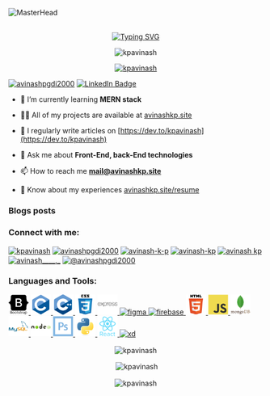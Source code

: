 ![MasterHead](https://free4kwallpapers.com/uploads/originals/2021/04/25/a-for-programmers-wallpaper.png)

<br>
<div align="center">  
<a align="center" href="https://git.io/typing-svg"><img src="https://readme-typing-svg.demolab.com?font=Fira+Code&weight=700&size=37&duration=3000&pause=1000&color=0BABF7&width=435&lines=Hi+%F0%9F%91%8B%2C+I'm+Avinash+KP;MERN+stack+developer;from+India" alt="Typing SVG" /></a>

</div>

<p align="center"> <img src="https://komarev.com/ghpvc/?username=kpavinash&label=Profile%20views&color=0e75b6&style=flat" alt="kpavinash" /> </p>

<p align="center"> <a href="https://github.com/ryo-ma/github-profile-trophy"><img src="https://github-profile-trophy.vercel.app/?username=kpavinash&theme=algolia" alt="kpavinash" /></a> </p>



<p align="left"> <a href="https://twitter.com/avinashpgdi2000" target="blank"><img src="https://img.shields.io/twitter/follow/avinashpgdi2000?logo=twitter&style=for-the-badge" alt="avinashpgdi2000" /></a>
<a href="https://www.linkedin.com/in/avinash-k-p/">
    <img src="https://img.shields.io/badge/LinkedIn-blue?style=for-the-badge&logo=linkedin&logoColor=white" alt="LinkedIn Badge"/>
  </a>
</p>

- 🌱 I’m currently learning **MERN stack**

- 👨‍💻 All of my projects are available at [avinashkp.site](avinashkp.site)

- 📝 I regularly write articles on [https://dev.to/kpavinash](https://dev.to/kpavinash)

- 💬 Ask me about **Front-End, back-End technologies**

- 📫 How to reach me **mail@avinashkp.site**

- 📄 Know about my experiences [avinashkp.site/resume](avinashkp.site/resume)

### Blogs posts
<!-- BLOG-POST-LIST:START -->
<!-- BLOG-POST-LIST:END -->

<h3 align="left">Connect with me:</h3>
<p align="left">
<a href="https://dev.to/kpavinash" target="blank"><img align="center" src="https://raw.githubusercontent.com/rahuldkjain/github-profile-readme-generator/master/src/images/icons/Social/devto.svg" alt="kpavinash" height="30" width="40" /></a>
<a href="https://twitter.com/avinashpgdi2000" target="blank"><img align="center" src="https://raw.githubusercontent.com/rahuldkjain/github-profile-readme-generator/master/src/images/icons/Social/twitter.svg" alt="avinashpgdi2000" height="30" width="40" /></a>
<a href="https://linkedin.com/in/avinash-k-p" target="blank"><img align="center" src="https://raw.githubusercontent.com/rahuldkjain/github-profile-readme-generator/master/src/images/icons/Social/linked-in-alt.svg" alt="avinash-k-p" height="30" width="40" /></a>
<a href="https://stackoverflow.com/users/19451206/avinash-kp" target="blank"><img align="center" src="https://raw.githubusercontent.com/rahuldkjain/github-profile-readme-generator/master/src/images/icons/Social/stack-overflow.svg" alt="avinash-kp" height="30" width="40" /></a>
<a href="https://fb.com/avinash kp" target="blank"><img align="center" src="https://raw.githubusercontent.com/rahuldkjain/github-profile-readme-generator/master/src/images/icons/Social/facebook.svg" alt="avinash kp" height="30" width="40" /></a>
<a href="https://instagram.com/avinash____._" target="blank"><img align="center" src="https://raw.githubusercontent.com/rahuldkjain/github-profile-readme-generator/master/src/images/icons/Social/instagram.svg" alt="avinash____._" height="30" width="40" /></a>
<a href="https://medium.com/@avinashpgdi2000" target="blank"><img align="center" src="https://raw.githubusercontent.com/rahuldkjain/github-profile-readme-generator/master/src/images/icons/Social/medium.svg" alt="@avinashpgdi2000" height="30" width="40" /></a>
</p>

<h3 align="left">Languages and Tools:</h3>
<p align="left">  <a href="https://getbootstrap.com" target="_blank" rel="noreferrer"> <img src="https://raw.githubusercontent.com/devicons/devicon/master/icons/bootstrap/bootstrap-plain-wordmark.svg" alt="bootstrap" width="40" height="40"/> </a> <a href="https://www.cprogramming.com/" target="_blank" rel="noreferrer"> <img src="https://raw.githubusercontent.com/devicons/devicon/master/icons/c/c-original.svg" alt="c" width="40" height="40"/> </a> <a href="https://www.w3schools.com/cpp/" target="_blank" rel="noreferrer"> <img src="https://raw.githubusercontent.com/devicons/devicon/master/icons/cplusplus/cplusplus-original.svg" alt="cplusplus" width="40" height="40"/> </a> <a href="https://www.w3schools.com/css/" target="_blank" rel="noreferrer"> <img src="https://raw.githubusercontent.com/devicons/devicon/master/icons/css3/css3-original-wordmark.svg" alt="css3" width="40" height="40"/> </a>  <a href="https://expressjs.com" target="_blank" rel="noreferrer"> <img src="https://raw.githubusercontent.com/devicons/devicon/master/icons/express/express-original-wordmark.svg" alt="express" width="40" height="40"/> </a> <a href="https://www.figma.com/" target="_blank" rel="noreferrer"> <img src="https://www.vectorlogo.zone/logos/figma/figma-icon.svg" alt="figma" width="40" height="40"/> </a> <a href="https://firebase.google.com/" target="_blank" rel="noreferrer"> <img src="https://www.vectorlogo.zone/logos/firebase/firebase-icon.svg" alt="firebase" width="40" height="40"/> </a>  <a href="https://www.w3.org/html/" target="_blank" rel="noreferrer"> <img src="https://raw.githubusercontent.com/devicons/devicon/master/icons/html5/html5-original-wordmark.svg" alt="html5" width="40" height="40"/> </a> <a href="https://developer.mozilla.org/en-US/docs/Web/JavaScript" target="_blank" rel="noreferrer"> <img src="https://raw.githubusercontent.com/devicons/devicon/master/icons/javascript/javascript-original.svg" alt="javascript" width="40" height="40"/> </a>  <a href="https://www.mongodb.com/" target="_blank" rel="noreferrer"> <img src="https://raw.githubusercontent.com/devicons/devicon/master/icons/mongodb/mongodb-original-wordmark.svg" alt="mongodb" width="40" height="40"/> </a> <a href="https://www.mysql.com/" target="_blank" rel="noreferrer"> <img src="https://raw.githubusercontent.com/devicons/devicon/master/icons/mysql/mysql-original-wordmark.svg" alt="mysql" width="40" height="40"/> </a> <a href="https://nodejs.org" target="_blank" rel="noreferrer"> <img src="https://raw.githubusercontent.com/devicons/devicon/master/icons/nodejs/nodejs-original-wordmark.svg" alt="nodejs" width="40" height="40"/> </a> <a href="https://www.photoshop.com/en" target="_blank" rel="noreferrer"> <img src="https://raw.githubusercontent.com/devicons/devicon/master/icons/photoshop/photoshop-line.svg" alt="photoshop" width="40" height="40"/> </a>  <a href="https://www.python.org" target="_blank" rel="noreferrer"> <img src="https://raw.githubusercontent.com/devicons/devicon/master/icons/python/python-original.svg" alt="python" width="40" height="40"/> </a> <a href="https://reactjs.org/" target="_blank" rel="noreferrer"> <img src="https://raw.githubusercontent.com/devicons/devicon/master/icons/react/react-original-wordmark.svg" alt="react" width="40" height="40"/> </a> <a href="https://www.adobe.com/products/xd.html" target="_blank" rel="noreferrer"> <img src="https://cdn.worldvectorlogo.com/logos/adobe-xd.svg" alt="xd" width="40" height="40"/> </a> </p>

<p align="center"><img align="center" src="https://github-readme-stats.vercel.app/api/top-langs?username=kpavinash&show_icons=true&locale=en&layout=compact" alt="kpavinash" /></p>

<p align="center">&nbsp;<img align="center" src="https://github-readme-stats.vercel.app/api?username=kpavinash&show_icons=true&locale=en" alt="kpavinash" /></p>

<p align="center"><img align="center" src="https://github-readme-streak-stats.herokuapp.com/?user=kpavinash&&theme=tokyonight" alt="kpavinash" /></p>

